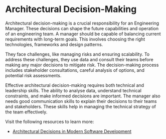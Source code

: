 # Architectural Decision-Making

Architectural decision-making is a crucial responsibility for an Engineering Manager. These decisions can shape the future capabilities and operation of an engineering team. A manager should be capable of balancing current requirements with long-term goals. This involves choosing the right technologies, frameworks and design patterns. 

They face challenges, like managing risks and ensuring scalability. To address these challenges, they use data and consult their teams before making any major decisions to mitigate risk. The decision-making process includes stakeholder consultations, careful analysis of options, and potential risk assessments.

Effective architectural decision-making requires both technical and leadership skills. The ability to analyse data, understand technical constraints, and make informed decisions are important. The manager also needs good communication skills to explain their decisions to their teams and stakeholders. These skills help in managing the technical strategy of the team effectively.

Visit the following resources to learn more:

- [Architectural Decisions in Modern Software Development](https://www.youtube.com/watch?v=aMKUr5b8Fnw)

